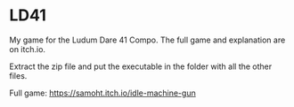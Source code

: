 # LD41
My game for the Ludum Dare 41 Compo. The full game and explanation are on itch.io.

Extract the zip file and put the executable in the folder with all the other files.

Full game:
https://samoht.itch.io/idle-machine-gun
